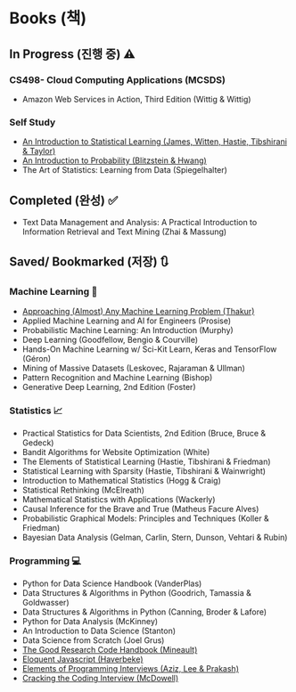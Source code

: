# Books (책)

## In Progress (진행 중) ⚠️

### CS498- Cloud Computing Applications (MCSDS)

- Amazon Web Services in Action, Third Edition (Wittig & Wittig)

### Self Study

- [An Introduction to Statistical Learning (James, Witten, Hastie, Tibshirani & Taylor)](https://www.statlearning.com/)
- [An Introduction to Probability (Blitzstein & Hwang)](probabilitybook.net)
- The Art of Statistics: Learning from Data (Spiegelhalter)

## Completed (완성) ✅

- Text Data Management and Analysis: A Practical Introduction to Information Retrieval and Text Mining (Zhai & Massung)

## Saved/ Bookmarked (저장) 🔃

### Machine Learning 🤖

- [Approaching (Almost) Any Machine Learning Problem (Thakur)](https://github.com/abhishekkrthakur/approachingalmost/tree/master)
- Applied Machine Learning and AI for Engineers (Prosise)
- Probabilistic Machine Learning: An Introduction (Murphy)
- Deep Learning (Goodfellow, Bengio & Courville)
- Hands-On Machine Learning w/ Sci-Kit Learn, Keras and TensorFlow (Géron)
- Mining of Massive Datasets (Leskovec, Rajaraman & Ullman)
- Pattern Recognition and Machine Learning (Bishop)
- Generative Deep Learning, 2nd Edition (Foster)

### Statistics 📈

- Practical Statistics for Data Scientists, 2nd Edition (Bruce, Bruce & Gedeck)
- Bandit Algorithms for Website Optimization (White)
- The Elements of Statistical Learning (Hastie, Tibshirani & Friedman)
- Statistical Learning with Sparsity (Hastie, Tibshirani & Wainwright)
- Introduction to Mathematical Statistics (Hogg & Craig)
- Statistical Rethinking (McElreath)
- Mathematical Statistics with Applications (Wackerly)
- Causal Inference for the Brave and True (Matheus Facure Alves)
- Probabilistic Graphical Models: Principles and Techniques (Koller & Friedman)
- Bayesian Data Analysis (Gelman, Carlin, Stern, Dunson, Vehtari & Rubin)

### Programming 💻

- Python for Data Science Handbook (VanderPlas)
- Data Structures & Algorithms in Python (Goodrich, Tamassia & Goldwasser)
- Data Structures & Algorithms in Python (Canning, Broder & Lafore)
- Python for Data Analysis (McKinney)
- An Introduction to Data Science (Stanton)
- Data Science from Scratch (Joel Grus)
- [The Good Research Code Handbook (Mineault)](https://goodresearch.dev/index.html)
- [Eloquent Javascript (Haverbeke)](https://eloquentjavascript.net/)
- [Elements of Programming Interviews (Aziz, Lee & Prakash)](http://elementsofprogramminginterviews.com/)
- [Cracking the Coding Interview (McDowell)](https://www.crackingthecodinginterview.com/)
